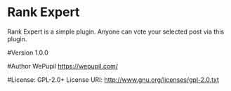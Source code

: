 # Rank Expert
Rank Expert is a simple plugin. Anyone can vote your selected post via this plugin. 

#Version
1.0.0

#Author
WePupil
https://wepupil.com/

#License:	GPL-2.0+
License URI: http://www.gnu.org/licenses/gpl-2.0.txt
